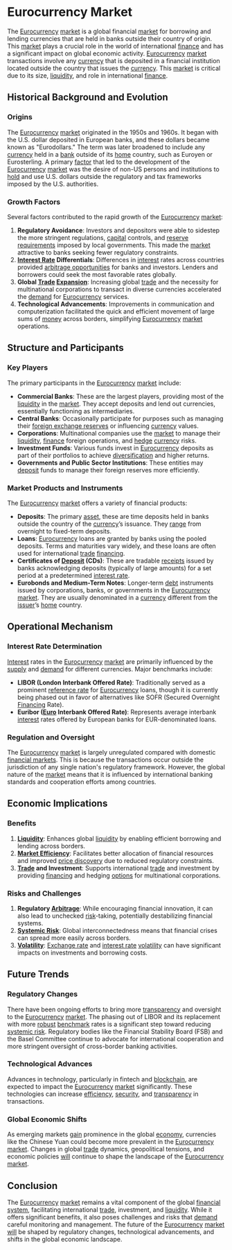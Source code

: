 # Eurocurrency Market

The [Eurocurrency](../e/eurocurrency.md) [market](../m/market.md) is a global financial [market](../m/market.md) for borrowing and lending currencies that are held in banks outside their country of origin. This [market](../m/market.md) plays a crucial role in the world of international [finance](../f/finance.md) and has a significant impact on global economic activity. [Eurocurrency](../e/eurocurrency.md) [market](../m/market.md) transactions involve any [currency](../c/currency.md) that is deposited in a financial institution located outside the country that issues the [currency](../c/currency.md). This [market](../m/market.md) is critical due to its size, [liquidity](../l/liquidity.md), and role in international [finance](../f/finance.md).

## Historical Background and Evolution

### Origins

The [Eurocurrency](../e/eurocurrency.md) [market](../m/market.md) originated in the 1950s and 1960s. It began with the U.S. dollar deposited in European banks, and these dollars became known as "Eurodollars." The term was later broadened to include any [currency](../c/currency.md) held in a [bank](../b/bank.md) outside of its [home](../h/home.md) country, such as Euroyen or Eurosterling. A primary [factor](../f/factor.md) that led to the development of the [Eurocurrency](../e/eurocurrency.md) [market](../m/market.md) was the desire of non-US persons and institutions to [hold](../h/hold.md) and use U.S. dollars outside the regulatory and tax frameworks imposed by the U.S. authorities.

### Growth Factors

Several factors contributed to the rapid growth of the [Eurocurrency](../e/eurocurrency.md) [market](../m/market.md):
1. **Regulatory Avoidance**: Investors and depositors were able to sidestep the more stringent regulations, [capital](../c/capital.md) controls, and [reserve requirements](../r/reserve_requirements.md) imposed by local governments. This made the [market](../m/market.md) attractive to banks seeking fewer regulatory constraints.
2. **[Interest Rate](../i/interest_rate.md) Differentials**: Differences in [interest](../i/interest.md) rates across countries provided [arbitrage opportunities](../a/arbitrage_opportunities.md) for banks and investors. Lenders and borrowers could seek the most favorable rates globally.
3. **Global [Trade](../t/trade.md) [Expansion](../e/expansion.md)**: Increasing global [trade](../t/trade.md) and the necessity for multinational corporations to transact in diverse currencies accelerated the [demand](../d/demand.md) for [Eurocurrency](../e/eurocurrency.md) services.
4. **Technological Advancements**: Improvements in communication and computerization facilitated the quick and efficient movement of large sums of [money](../m/money.md) across borders, simplifying [Eurocurrency](../e/eurocurrency.md) [market](../m/market.md) operations.

## Structure and Participants

### Key Players

The primary participants in the [Eurocurrency](../e/eurocurrency.md) [market](../m/market.md) include:
- **Commercial Banks**: These are the largest players, providing most of the [liquidity](../l/liquidity.md) in the [market](../m/market.md). They accept deposits and lend out currencies, essentially functioning as intermediaries.
- **Central Banks**: Occasionally participate for purposes such as managing their [foreign exchange reserves](../f/foreign_exchange_reserves.md) or influencing [currency](../c/currency.md) values.
- **Corporations**: Multinational companies use the [market](../m/market.md) to manage their [liquidity](../l/liquidity.md), [finance](../f/finance.md) foreign operations, and [hedge](../h/hedge.md) [currency](../c/currency.md) risks.
- **Investment Funds**: Various funds invest in [Eurocurrency](../e/eurocurrency.md) deposits as part of their portfolios to achieve [diversification](../d/diversification.md) and higher returns.
- **Governments and Public Sector Institutions**: These entities may [deposit](../d/deposit.md) funds to manage their foreign reserves more efficiently.

### Market Products and Instruments

The [Eurocurrency](../e/eurocurrency.md) [market](../m/market.md) offers a variety of financial products:
- **Deposits**: The primary [asset](../a/asset.md), these are time deposits held in banks outside the country of the [currency](../c/currency.md)’s issuance. They [range](../r/range.md) from overnight to fixed-term deposits.
- **Loans**: [Eurocurrency](../e/eurocurrency.md) loans are granted by banks using the pooled deposits. Terms and maturities vary widely, and these loans are often used for international [trade](../t/trade.md) [financing](../f/financing.md).
- **Certificates of [Deposit](../d/deposit.md) (CDs)**: These are tradable [receipts](../r/receipt.md) issued by banks acknowledging deposits (typically of large amounts) for a set period at a predetermined [interest rate](../i/interest_rate.md).
- **Eurobonds and Medium-Term Notes**: Longer-term [debt](../d/debt.md) instruments issued by corporations, banks, or governments in the [Eurocurrency](../e/eurocurrency.md) [market](../m/market.md). They are usually denominated in a [currency](../c/currency.md) different from the [issuer](../i/issuer.md)’s [home](../h/home.md) country.

## Operational Mechanism

### Interest Rate Determination

[Interest](../i/interest.md) rates in the [Eurocurrency](../e/eurocurrency.md) [market](../m/market.md) are primarily influenced by the [supply](../s/supply.md) and [demand](../d/demand.md) for different currencies. Major benchmarks include:
- **LIBOR (London Interbank Offered Rate)**: Traditionally served as a prominent [reference rate](../r/reference_rate.md) for [Eurocurrency](../e/eurocurrency.md) loans, though it is currently being phased out in favor of alternatives like SOFR (Secured Overnight [Financing](../f/financing.md) Rate).
- **Euribor ([Euro](../e/euro.md) Interbank Offered Rate)**: Represents average interbank [interest](../i/interest.md) rates offered by European banks for EUR-denominated loans.

### Regulation and Oversight

The [Eurocurrency](../e/eurocurrency.md) [market](../m/market.md) is largely unregulated compared with domestic [financial markets](../f/financial_market.md). This is because the transactions occur outside the jurisdiction of any single nation's regulatory framework. However, the global nature of the [market](../m/market.md) means that it is influenced by international banking standards and cooperation efforts among countries.

## Economic Implications

### Benefits

1. **[Liquidity](../l/liquidity.md)**: Enhances global [liquidity](../l/liquidity.md) by enabling efficient borrowing and lending across borders.
2. **[Market Efficiency](../m/market_efficiency.md)**: Facilitates better allocation of financial resources and improved [price discovery](../p/price_discovery.md) due to reduced regulatory constraints.
3. **[Trade](../t/trade.md) and Investment**: Supports international [trade](../t/trade.md) and investment by providing [financing](../f/financing.md) and hedging [options](../o/options.md) for multinational corporations.

### Risks and Challenges

1. **Regulatory [Arbitrage](../a/arbitrage.md)**: While encouraging financial innovation, it can also lead to unchecked [risk](../r/risk.md)-taking, potentially destabilizing financial systems.
2. **[Systemic Risk](../s/systemic_risk.md)**: Global interconnectedness means that financial crises can spread more easily across borders.
3. **[Volatility](../v/volatility.md)**: [Exchange rate](../e/exchange_rate.md) and [interest rate](../i/interest_rate.md) [volatility](../v/volatility.md) can have significant impacts on investments and borrowing costs.

## Future Trends

### Regulatory Changes

There have been ongoing efforts to bring more [transparency](../t/transparency.md) and oversight to the [Eurocurrency](../e/eurocurrency.md) [market](../m/market.md). The phasing out of LIBOR and its replacement with more [robust](../r/robust.md) [benchmark](../b/benchmark.md) rates is a significant step toward reducing [systemic risk](../s/systemic_risk.md). Regulatory bodies like the Financial Stability Board (FSB) and the Basel Committee continue to advocate for international cooperation and more stringent oversight of cross-border banking activities.

### Technological Advances

Advances in technology, particularly in fintech and [blockchain](../b/blockchain_in_trading.md), are expected to impact the [Eurocurrency](../e/eurocurrency.md) [market](../m/market.md) significantly. These technologies can increase [efficiency](../e/efficiency.md), [security](../s/security.md), and [transparency](../t/transparency.md) in transactions.

### Global Economic Shifts

As emerging markets [gain](../g/gain.md) prominence in the global [economy](../e/economy.md), currencies like the Chinese Yuan could become more prevalent in the [Eurocurrency](../e/eurocurrency.md) [market](../m/market.md). Changes in global [trade](../t/trade.md) dynamics, geopolitical tensions, and economic policies [will](../w/will.md) continue to shape the landscape of the [Eurocurrency](../e/eurocurrency.md) [market](../m/market.md).

## Conclusion

The [Eurocurrency](../e/eurocurrency.md) [market](../m/market.md) remains a vital component of the global [financial system](../f/financial_system.md), facilitating international [trade](../t/trade.md), investment, and [liquidity](../l/liquidity.md). While it offers significant benefits, it also poses challenges and risks that [demand](../d/demand.md) careful monitoring and management. The future of the [Eurocurrency](../e/eurocurrency.md) [market](../m/market.md) [will](../w/will.md) be shaped by regulatory changes, technological advancements, and shifts in the global economic landscape.